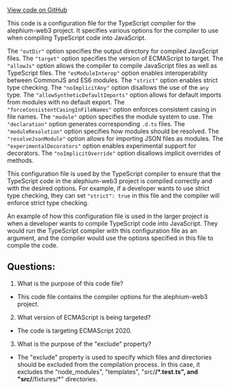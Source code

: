 [View code on GitHub](https://github.com/alephium/alephium-web3/packages/cli/tsconfig.json)

This code is a configuration file for the TypeScript compiler for the alephium-web3 project. It specifies various options for the compiler to use when compiling TypeScript code into JavaScript. 

The `"outDir"` option specifies the output directory for compiled JavaScript files. The `"target"` option specifies the version of ECMAScript to target. The `"allowJs"` option allows the compiler to compile JavaScript files as well as TypeScript files. The `"esModuleInterop"` option enables interoperability between CommonJS and ES6 modules. The `"strict"` option enables strict type checking. The `"noImplicitAny"` option disallows the use of the `any` type. The `"allowSyntheticDefaultImports"` option allows for default imports from modules with no default export. The `"forceConsistentCasingInFileNames"` option enforces consistent casing in file names. The `"module"` option specifies the module system to use. The `"declaration"` option generates corresponding `.d.ts` files. The `"moduleResolution"` option specifies how modules should be resolved. The `"resolveJsonModule"` option allows for importing JSON files as modules. The `"experimentalDecorators"` option enables experimental support for decorators. The `"noImplicitOverride"` option disallows implicit overrides of methods.

This configuration file is used by the TypeScript compiler to ensure that the TypeScript code in the alephium-web3 project is compiled correctly and with the desired options. For example, if a developer wants to use strict type checking, they can set `"strict": true` in this file and the compiler will enforce strict type checking. 

An example of how this configuration file is used in the larger project is when a developer wants to compile TypeScript code into JavaScript. They would run the TypeScript compiler with this configuration file as an argument, and the compiler would use the options specified in this file to compile the code.
## Questions: 
 1. What is the purpose of this code file?
- This code file contains the compiler options for the alephium-web3 project.

2. What version of ECMAScript is being targeted?
- The code is targeting ECMAScript 2020.

3. What is the purpose of the "exclude" property?
- The "exclude" property is used to specify which files and directories should be excluded from the compilation process. In this case, it excludes the "node_modules", "templates", "src/**/*.test.ts", and "src/**/fixtures/*" directories.